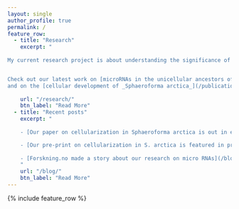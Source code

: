 ```yaml
---
layout: single
author_profile: true
permalink: /
feature_row:
  - title: "Research"
    excerpt: "
    
My current research project is about understanding the significance of non-coding RNAs in the evolution of multicellular animals.


Check out our latest work on [microRNAs in the unicellular ancestors of animals](https://www.cell.com/current-biology/fulltext/S0960-9822(18)31063-7#%20), 
and on the [cellular development of _Sphaeroforma arctica_](/publications/01-2019-Sar_development/)"      
    
    url: "/research/"
    btn_label: "Read More"
  - title: "Recent posts"
    excerpt: "
    
    - [Our paper on cellularization in Sphaeroforma arctica is out in eLife! ](/blog/eLife_Sar_development/)

    - [Our pre-print on cellularization in S. arctica is featured in preLights ](/blog/preLights_Sarctica/)
    
    - [Forskning.no made a story about our research on micro RNAs](/blog/miRNA_forskning_no/)
    "
    url: "/blog/"
    btn_label: "Read More"
---
```


{% include feature_row %}


